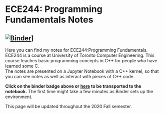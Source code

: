# ECE244: Programming Fundamentals Notes
[![Binder](https://mybinder.org/badge_logo.svg)](https://mybinder.org/v2/gh/yvonne-yang/ece244-notebook-env/master?urlpath=git-pull?repo=https://github.com/yvonne-yang/ece244-notebook.git)]  
---  

Here you can find my notes for ECE244:Programming Fundamentals.  
ECE244 is a course at University of Toronto Computer Engineering. This course teaches basic programming concepts in C++ for people who have learned some C.  
The notes are presented on a Jupyter Notebook with a C++ kernel, so that you can see notes as well as interact with pieces of C++ code.  

**Click on the binder badge above or [here](https://mybinder.org/v2/gh/yvonne-yang/ece244-notebook-env/master?urlpath=git-pull?repo=https://github.com/yvonne-yang/ece244-notebook.git) to be transported to the notebook.** The first time might take a few minutes as Binder sets up the environment.  

This page will be updated throughout the 2020 Fall semester.  
